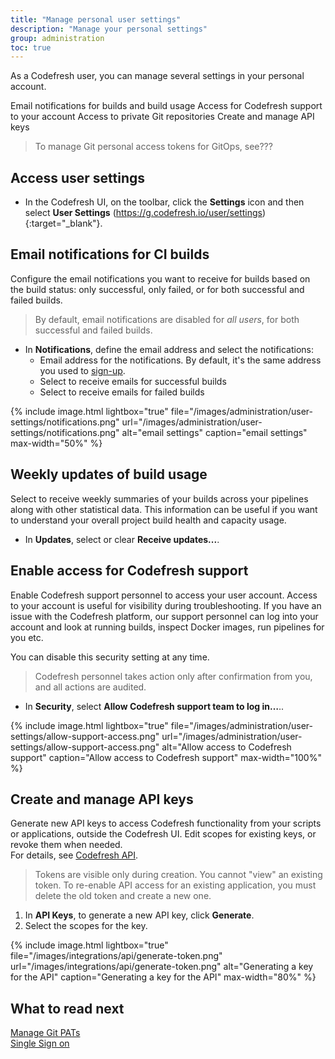 ```yaml
---
title: "Manage personal user settings"
description: "Manage your personal settings"
group: administration
toc: true
---
```


As a Codefresh user, you can manage several settings in your personal account.




Email notifications for builds and build usage
Access for Codefresh support to your account
Access to private Git repositories
Create and manage API keys

> To manage Git personal access tokens for GitOps, see???

## Access user settings
* In the Codefresh UI, on the toolbar, click the **Settings** icon and then select **User Settings** (https://g.codefresh.io/user/settings){:target="\_blank"}.

## Email notifications for CI builds 

Configure the email notifications you want to receive for builds based on the build status: only successful, only failed, or for both successful and failed builds.  

> By default, email notifications are disabled for _all users_, for both successful and failed builds.

* In **Notifications**, define the email address and select the notifications:    
  * Email address for the notifications. By default, it's the same address you used to [sign-up]({{site.baseurl}}/docs/getting-started/create-a-codefresh-account/).
  * Select to receive emails for successful builds
  * Select to receive emails for failed builds



{% include image.html
lightbox="true"
file="/images/administration/user-settings/notifications.png"
url="/images/administration/user-settings/notifications.png"
alt="email settings"
caption="email settings"
max-width="50%"
%}



## Weekly updates of build usage

Select to receive weekly summaries of your builds across your pipelines along with other statistical data. This information can be useful if you want to understand your overall project build health and capacity usage.

* In **Updates**, select or clear **Receive updates...**.


## Enable access for Codefresh support

Enable Codefresh support personnel to access your user account. Access to your account is useful for visibility during troubleshooting. If you have an issue with the Codefresh platform, our support personnel can log into your account and look at running builds, inspect Docker images, run pipelines for you etc.

You can disable this security setting at any time.

>Codefresh personnel takes action only after confirmation from you, and all actions are audited.

* In **Security**, select **Allow Codefresh support team to log in…**..


{% include image.html
lightbox="true"
file="/images/administration/user-settings/allow-support-access.png"
url="/images/administration/user-settings/allow-support-access.png"
alt="Allow access to Codefresh support"
caption="Allow access to Codefresh support"
max-width="100%"
%}


<!--- Enable after confirmation
## Git Provider Private Access

When you connect your [Git provider]({{site.baseurl}}/docs/integrations/git-providers/) during sign-up, you may choose to let Codefresh access only your public Git repositories.

To allow Codefresh to also add [Git triggers]({{site.baseurl}}/docs/configure-ci-cd-pipeline/triggers/git-triggers/) on private repositories you need to explicitly enable it in this section. 

Note that options available highly depend on what Git provider you are using with Codefresh. -->

## Create and manage API keys

Generate new API keys to access Codefresh functionality from your scripts or applications, outside the Codefresh UI. Edit scopes for existing keys, or revoke them when needed.  
For details, see [Codefresh API]({{site.baseurl}}/docs/integrations/codefresh-api/#authentication-instructions).

>Tokens are visible only during creation. You cannot "view" an existing token. To re-enable API access for an existing application, you must delete the old token and create a new one.


1. In **API Keys**, to generate a new API key, click **Generate**.
1. Select the scopes for the key.


{% include image.html
lightbox="true"
file="/images/integrations/api/generate-token.png"
url="/images/integrations/api/generate-token.png"
alt="Generating a key for the API"
caption="Generating a key for the API"
max-width="80%"
%}


## What to read next

<!--why do we need this? this is for admins; also SSO[Add users]({{site.baseurl}}/docs/administration/invite-your-team-member/)  -->
[Manage Git PATs]({{site.baseurl}}/docs/administration/manage-pats)  
[Single Sign on]({{site.baseurl}}/docs/administration/single-sign-on/)  


